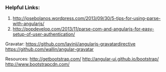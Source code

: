 ### Helpful Links:
1. http://josebolanos.wordpress.com/2013/09/30/5-tips-for-using-parse-with-angularjs/
2. http://popdevelop.com/2013/11/parse-com-and-angularjs-for-easy-setup-of-user-authentication/

Gravatar:
https://github.com/lavinjj/angularjs-gravatardirective
https://github.com/wallin/angular-gravatar

Resources:
http://getbootstrap.com/
http://angular-ui.github.io/bootstrap/
http://www.bootstrapcdn.com/
